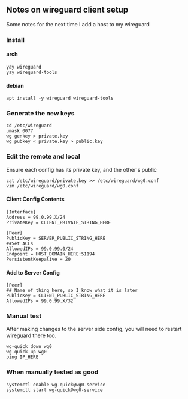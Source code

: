 ## Notes on wireguard client setup
Some notes for the next time I add a host to my wireguard


### Install
#### arch
```
yay wireguard
yay wireguard-tools
```


#### debian
```
apt install -y wireguard wireguard-tools
```


### Generate the new keys
```
cd /etc/wireguard
umask 0077
wg genkey > private.key
wg pubkey < private.key > public.key
```


### Edit the remote and local
Ensure each config has its private key, and the other's public

```
cat /etc/wireguard/private.key >> /etc/wireguard/wg0.conf
vim /etc/wireguard/wg0.conf
```

#### Client Config Contents
```
[Interface]
Address = 99.0.99.X/24
PrivateKey = CLIENT_PRIVATE_STRING_HERE

[Peer]
PublicKey = SERVER_PUBLIC_STRING_HERE
##Set ACLs
AllowedIPs = 99.0.99.0/24
Endpoint = HOST_DOMAIN_HERE:51194
PersistentKeepalive = 20
```


#### Add to Server Config
```
[Peer]
## Name of thing here, so I know what it is later
PublicKey = CLIENT_PUBLIC_STRING_HERE
AllowedIPs = 99.0.99.X/32
```


### Manual test
After making changes to the server side config, you will need to restart wireguard there too.

```
wg-quick down wg0
wg-quick up wg0
ping IP_HERE
```


### When manually tested as good
```
systemctl enable wg-quick@wg0-service
systemctl start wg-quick@wg0-service
```
